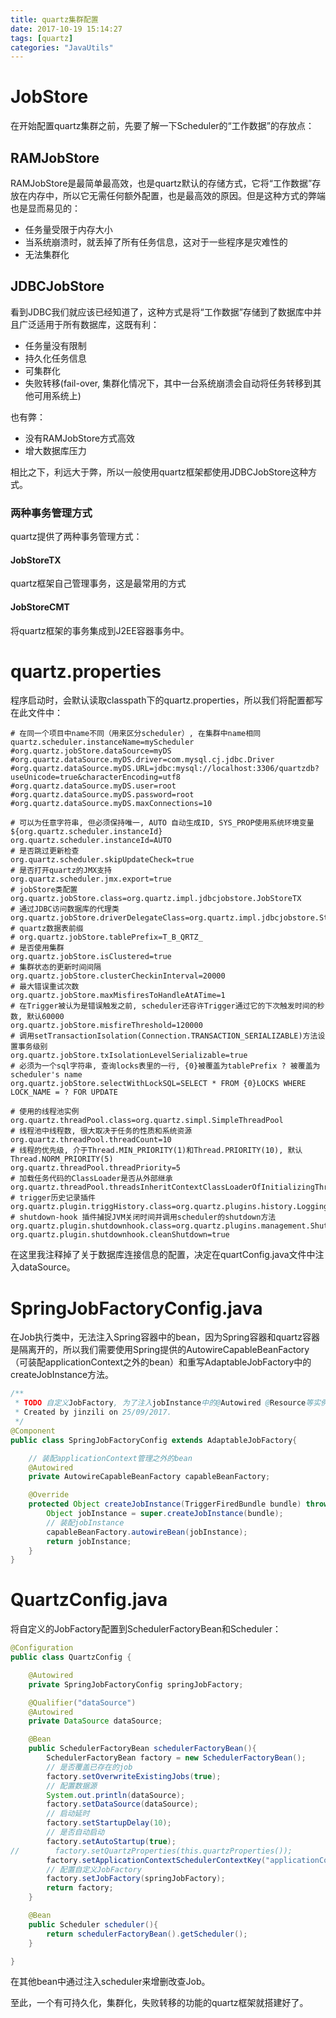 ```yaml
---
title: quartz集群配置
date: 2017-10-19 15:14:27
tags: [quartz]
categories: "JavaUtils"
---
```

# JobStore
在开始配置quartz集群之前，先要了解一下Scheduler的“工作数据”的存放点：
## RAMJobStore
RAMJobStore是最简单最高效，也是quartz默认的存储方式，它将“工作数据”存放在内存中，所以它无需任何额外配置，也是最高效的原因。但是这种方式的弊端也是显而易见的：

- 任务量受限于内存大小
- 当系统崩溃时，就丢掉了所有任务信息，这对于一些程序是灾难性的
- 无法集群化

## JDBCJobStore
看到JDBC我们就应该已经知道了，这种方式是将“工作数据”存储到了数据库中并且广泛适用于所有数据库，这既有利：
- 任务量没有限制
- 持久化任务信息
- 可集群化
- 失败转移(fail-over, 集群化情况下，其中一台系统崩溃会自动将任务转移到其他可用系统上)

也有弊：
- 没有RAMJobStore方式高效
- 增大数据库压力

相比之下，利远大于弊，所以一般使用quartz框架都使用JDBCJobStore这种方式。
### 两种事务管理方式
quartz提供了两种事务管理方式：
#### JobStoreTX
quartz框架自己管理事务，这是最常用的方式
#### JobStoreCMT
将quartz框架的事务集成到J2EE容器事务中。

# quartz.properties
程序启动时，会默认读取classpath下的quartz.properties，所以我们将配置都写在此文件中：

```
# 在同一个项目中name不同（用来区分scheduler）, 在集群中name相同
quartz.scheduler.instanceName=myScheduler
#org.quartz.jobStore.dataSource=myDS
#org.quartz.dataSource.myDS.driver=com.mysql.cj.jdbc.Driver
#org.quartz.dataSource.myDS.URL=jdbc:mysql://localhost:3306/quartzdb?useUnicode=true&characterEncoding=utf8
#org.quartz.dataSource.myDS.user=root
#org.quartz.dataSource.myDS.password=root
#org.quartz.dataSource.myDS.maxConnections=10

# 可以为任意字符串, 但必须保持唯一, AUTO 自动生成ID, SYS_PROP使用系统环境变量${org.quartz.scheduler.instanceId}
org.quartz.scheduler.instanceId=AUTO
# 是否跳过更新检查
org.quartz.scheduler.skipUpdateCheck=true
# 是否打开quartz的JMX支持
org.quartz.scheduler.jmx.export=true
# jobStore类配置
org.quartz.jobStore.class=org.quartz.impl.jdbcjobstore.JobStoreTX
# 通过JDBC访问数据库的代理类
org.quartz.jobStore.driverDelegateClass=org.quartz.impl.jdbcjobstore.StdJDBCDelegate
# quartz数据表前缀
# org.quartz.jobStore.tablePrefix=T_B_QRTZ_
# 是否使用集群
org.quartz.jobStore.isClustered=true
# 集群状态的更新时间间隔
org.quartz.jobStore.clusterCheckinInterval=20000
# 最大错误重试次数
org.quartz.jobStore.maxMisfiresToHandleAtATime=1
# 在Trigger被认为是错误触发之前, scheduler还容许Trigger通过它的下次触发时间的秒数, 默认60000
org.quartz.jobStore.misfireThreshold=120000
# 调用setTransactionIsolation(Connection.TRANSACTION_SERIALIZABLE)方法设置事务级别
org.quartz.jobStore.txIsolationLevelSerializable=true
# 必须为一个sql字符串, 查询locks表里的一行, {0}被覆盖为tablePrefix ? 被覆盖为scheduler's name
org.quartz.jobStore.selectWithLockSQL=SELECT * FROM {0}LOCKS WHERE LOCK_NAME = ? FOR UPDATE

# 使用的线程池实例
org.quartz.threadPool.class=org.quartz.simpl.SimpleThreadPool
# 线程池中线程数, 很大取决于任务的性质和系统资源
org.quartz.threadPool.threadCount=10
# 线程的优先级, 介于Thread.MIN_PRIORITY(1)和Thread.PRIORITY(10), 默认Thread.NORM_PRIORITY(5)
org.quartz.threadPool.threadPriority=5
# 加载任务代码的ClassLoader是否从外部继承
org.quartz.threadPool.threadsInheritContextClassLoaderOfInitializingThread=true
# trigger历史记录插件
org.quartz.plugin.triggHistory.class=org.quartz.plugins.history.LoggingJobHistoryPlugin
# shutdown-hook 插件捕捉JVM关闭时间并调用scheduler的shutdown方法
org.quartz.plugin.shutdownhook.class=org.quartz.plugins.management.ShutdownHookPlugin
org.quartz.plugin.shutdownhook.cleanShutdown=true
```
在这里我注释掉了关于数据库连接信息的配置，决定在quartConfig.java文件中注入dataSource。

# SpringJobFactoryConfig.java
在Job执行类中，无法注入Spring容器中的bean，因为Spring容器和quartz容器是隔离开的，所以我们需要使用Spring提供的AutowireCapableBeanFactory（可装配applicationContext之外的bean）和重写AdaptableJobFactory中的createJobInstance方法。


```java
/**
 * TODO 自定义JobFactory, 为了注入jobInstance中的@Autowired @Resource等实例
 * Created by jinzili on 25/09/2017.
 */
@Component
public class SpringJobFactoryConfig extends AdaptableJobFactory{

    // 装配applicationContext管理之外的bean
    @Autowired
    private AutowireCapableBeanFactory capableBeanFactory;

    @Override
    protected Object createJobInstance(TriggerFiredBundle bundle) throws Exception {
        Object jobInstance = super.createJobInstance(bundle);
        // 装配jobInstance
        capableBeanFactory.autowireBean(jobInstance);
        return jobInstance;
    }
}
```
# QuartzConfig.java
将自定义的JobFactory配置到SchedulerFactoryBean和Scheduler：

```java
@Configuration
public class QuartzConfig {

    @Autowired
    private SpringJobFactoryConfig springJobFactory;

    @Qualifier("dataSource")
    @Autowired
    private DataSource dataSource;

    @Bean
    public SchedulerFactoryBean schedulerFactoryBean(){
        SchedulerFactoryBean factory = new SchedulerFactoryBean();
        // 是否覆盖已存在的job
        factory.setOverwriteExistingJobs(true);
        // 配置数据源
        System.out.println(dataSource);
        factory.setDataSource(dataSource);
        // 启动延时
        factory.setStartupDelay(10);
        // 是否自动启动
        factory.setAutoStartup(true);
//        factory.setQuartzProperties(this.quartzProperties());
        factory.setApplicationContextSchedulerContextKey("applicationContext");
        // 配置自定义JobFactory
        factory.setJobFactory(springJobFactory);
        return factory;
    }

    @Bean
    public Scheduler scheduler(){
        return schedulerFactoryBean().getScheduler();
    }

}
```

在其他bean中通过注入scheduler来增删改查Job。

至此，一个有可持久化，集群化，失败转移的功能的quartz框架就搭建好了。
